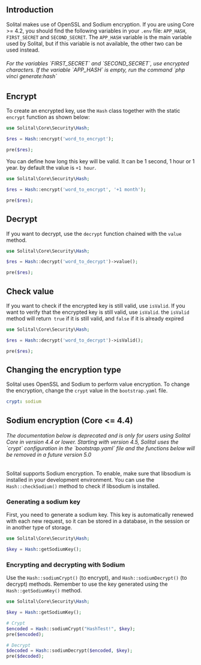 ## Introduction

Solital makes use of OpenSSL and Sodium encryption. If you are using Core >= 4.2, you should find the following variables in your `.env` file: `APP_HASH`, `FIRST_SECRET` and `SECOND_SECRET`. The `APP_HASH` variable is the main variable used by Solital, but if this variable is not available, the other two can be used instead.

<div class="alert alert-info mt-4" role="alert">
    <h6 class="fw-semibold">For the variables `FIRST_SECRET` and `SECOND_SECRET`, use encrypted characters. If the variable `APP_HASH` is empty, run the command `php vinci generate:hash`</h6>
</div>

## Encrypt

To create an encrypted key, use the `Hash` class together with the static `encrypt` function as shown below:

```php
use Solital\Core\Security\Hash;

$res = Hash::encrypt('word_to_encrypt');

pre($res);
```

You can define how long this key will be valid. It can be 1 second, 1 hour or 1 year. by default the value is `+1 hour`.

```php
use Solital\Core\Security\Hash;

$res = Hash::encrypt('word_to_encrypt', '+1 month');

pre($res);
```

## Decrypt

If you want to decrypt, use the `decrypt` function chained with the `value` method.

```php
use Solital\Core\Security\Hash;

$res = Hash::decrypt('word_to_decrypt')->value();

pre($res);
```

## Check value

If you want to check if the encrypted key is still valid, use `isValid`. If you want to verify that the encrypted key is still valid, use `isValid`. the `isValid` method will return` true` if it is still valid, and `false` if it is already expired

```php
use Solital\Core\Security\Hash;

$res = Hash::decrypt('word_to_decrypt')->isValid();

pre($res);
```

## Changing the encryption type

Solital uses OpenSSL and Sodium to perform value encryption. To change the encryption, change the `crypt` value in the `bootstrap.yaml` file.

```yaml
crypt: sodium
```

## Sodium encryption (Core <= 4.4)

<div class="alert alert-info mt-4" role="alert">
    <h6 class="fw-semibold">The documentation below is deprecated and is only for users using Solital Core in version 4.4 or lower. Starting with version 4.5, Solital uses the `crypt` configuration in the `bootstrap.yaml` file and the functions below will be removed in a future version 5.0</h6>
</div>

Solital supports Sodium encryption. To enable, make sure that libsodium is installed in your development environment. You can use the `Hash::checkSodium()` method to check if libsodium is installed.

### Generating a sodium key

First, you need to generate a sodium key. This key is automatically renewed with each new request, so it can be stored in a database, in the session or in another type of storage.

```php
use Solital\Core\Security\Hash;

$key = Hash::getSodiumKey();
```

### Encrypting and decrypting with Sodium

Use the `Hash::sodiumCrypt()` (to encrypt), and `Hash::sodiumDecrypt()` (to decrypt) methods. Remember to use the key generated using the `Hash::getSodiumKey()` method.

```php
use Solital\Core\Security\Hash;

$key = Hash::getSodiumKey();

# Crypt
$encoded = Hash::sodiumCrypt("HashTest!", $key);
pre($encoded);

# Decrypt
$decoded = Hash::sodiumDecrypt($encoded, $key);
pre($decoded);
```

